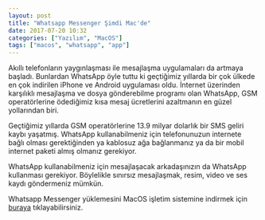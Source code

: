 ```yaml
---
layout: post
title: "Whatsapp Messenger Şimdi Mac'de"
date: 2017-07-20 10:32
categories: ["Yazılım", "MacOS"]
tags: ["macos", "whatsapp", "app"]
---
```


Akıllı telefonların yaygınlaşması ile mesajlaşma uygulamaları da artmaya başladı. Bunlardan WhatsApp öyle tuttu ki geçtiğimiz yıllarda bir çok ülkede en çok indirilen iPhone ve Android uygulaması oldu. İnternet üzerinden karşılıklı mesajlaşma ve dosya gönderebilme programı olan WhatsApp, GSM operatörlerine ödediğimiz kısa mesaj ücretlerini azaltmanın en güzel yollarından biri.

Geçtiğimiz yıllarda GSM operatörlerine 13.9 milyar dolarlık bir SMS geliri kaybı yaşatmış. WhatsApp kullanabilmeniz için telefonunuzun internete bağlı olması gerektiğinden ya kablosuz ağa bağlanmanız ya da bir mobil internet paketi almış olmanız gerekiyor.

WhatsApp kullanabilmeniz için mesajlaşacak arkadaşınızın da WhatsApp kullanması gerekiyor. Böylelikle sınırsız mesajlaşmak, resim, video ve ses kaydı göndermeniz mümkün.

Whatsapp Messenger yüklemesini MacOS işletim sistemine indirmek için [buraya](https://web.whatsapp.com/desktop/mac/files/WhatsApp.dmg) tıklayabilirsiniz.
    